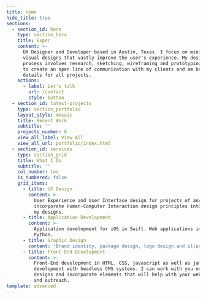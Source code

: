 ```yaml
---
title: Home
hide_title: true
sections:
  - section_id: hero
    type: section_hero
    title: Exper
    content: >-
      UX Designer and Developer based in Austin, Texas. I focus on minimalist
      visual designs that vastly improve the user's experience. My design
      process involves research, sketching, wireframing and prototyping. I aim
      to create an open line of communication with my clients and am keen on the
      details for all projects.
    actions:
      - label: Let's talk
        url: /contact
        style: button
  - section_id: latest-projects
    type: section_portfolio
    layout_style: mosaic
    title: Recent Work
    subtitle: ''
    projects_number: 6
    view_all_label: View All
    view_all_url: portfolio/index.html
  - section_id: services
    type: section_grid
    title: What I Do
    subtitle: ''
    col_number: two
    is_numbered: false
    grid_items:
      - title: UX Design
        content: >-
          User Experience and User Interface design for projects of any size. I
          incorporate Human-Computer Interaction design principles into all of
          my designs.
      - title: Application Development
        content: >-
          Application development for iOS in Swift. Web applications in C++ and
          Python.
      - title: Graphic Design
        content: 'Brand identity, package design, logo design and illustrations.'
      - title: Front-End Development
        content: >-
          Front-End development in HTML, CSS, javascript as well as jamstack
          development with headless CMS systems. I can work with you on existing
          designs and incorporate elements that will help with your websites SEO
          and outreach.
template: advanced
---
```

